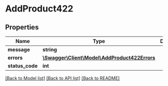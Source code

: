 # AddProduct422

## Properties
Name | Type | Description | Notes
------------ | ------------- | ------------- | -------------
**message** | **string** |  | [optional] 
**errors** | [**\Swagger\Client\Model\AddProduct422Errors**](AddProduct422Errors.md) |  | [optional] 
**status_code** | **int** |  | [optional] 

[[Back to Model list]](../README.md#documentation-for-models) [[Back to API list]](../README.md#documentation-for-api-endpoints) [[Back to README]](../README.md)



